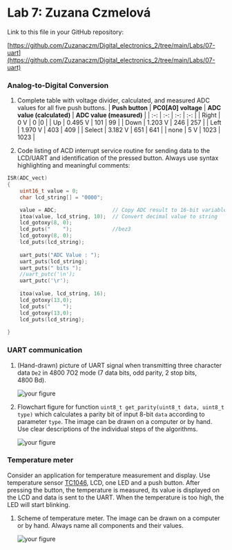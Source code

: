 # Lab 7: Zuzana Czmelová

Link to this file in your GitHub repository:

[https://github.com/Zuzanaczm/Digital_electronics_2/tree/main/Labs/07-uart](https://github.com/Zuzanaczm/Digital_electronics_2/tree/main/Labs/07-uart)


### Analog-to-Digital Conversion

1. Complete table with voltage divider, calculated, and measured ADC values for all five push buttons.
   | **Push button** | **PC0[A0] voltage** | **ADC value (calculated)** | **ADC value (measured)** |
   | :-: | :-: | :-: | :-: |
   | Right  | 0&nbsp;V | 0   |0  |
   | Up     | 0.495&nbsp;V | 101 | 99 |
   | Down   |   1.203&nbsp;V    | 246    | 257 |
   | Left   |    1.970&nbsp;V    |  403   | 409 |
   | Select | 3.182&nbsp;V       |  651   | 641 |
   | none   |   5&nbsp;V    |  1023   | 1023 |

2. Code listing of ACD interrupt service routine for sending data to the LCD/UART and identification of the pressed button. Always use syntax highlighting and meaningful comments:

```c
ISR(ADC_vect)
{
    uint16_t value = 0;
    char lcd_string[] = "0000";

    value = ADC;                  // Copy ADC result to 16-bit variable
    itoa(value, lcd_string, 10);  // Convert decimal value to string
    lcd_gotoxy(8, 0);
    lcd_puts("    ");             //bez3
    lcd_gotoxy(8, 0);
    lcd_puts(lcd_string);
	
    uart_puts("ADC Value : ");
    uart_puts(lcd_string);
    uart_puts(" bits ");
    //uart_putc('\n');
    uart_putc('\r');
     
    itoa(value, lcd_string, 16);
    lcd_gotoxy(13,0);
    lcd_puts("    ");  
    lcd_gotoxy(13,0); 
    lcd_puts(lcd_string);
    
}
```


### UART communication

1. (Hand-drawn) picture of UART signal when transmitting three character data `De2` in 4800 7O2 mode (7 data bits, odd parity, 2 stop bits, 4800&nbsp;Bd).

   ![your figure]()

2. Flowchart figure for function `uint8_t get_parity(uint8_t data, uint8_t type)` which calculates a parity bit of input 8-bit `data` according to parameter `type`. The image can be drawn on a computer or by hand. Use clear descriptions of the individual steps of the algorithms.

   ![your figure]()
   

### Temperature meter

Consider an application for temperature measurement and display. Use temperature sensor [TC1046](http://ww1.microchip.com/downloads/en/DeviceDoc/21496C.pdf), LCD, one LED and a push button. After pressing the button, the temperature is measured, its value is displayed on the LCD and data is sent to the UART. When the temperature is too high, the LED will start blinking.

1. Scheme of temperature meter. The image can be drawn on a computer or by hand. Always name all components and their values.

   ![your figure]()
